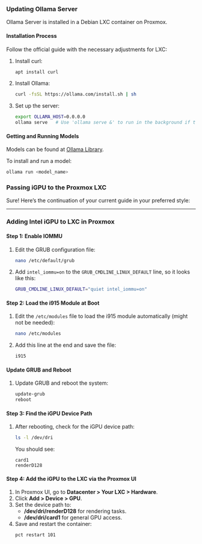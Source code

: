 ### Updating Ollama Server

Ollama Server is installed in a Debian LXC container on Proxmox.

#### Installation Process

Follow the official guide with the necessary adjustments for LXC:

1. Install curl:
   ```bash
   apt install curl
   ```

2. Install Ollama:
   ```bash
   curl -fsSL https://ollama.com/install.sh | sh
   ```

3. Set up the server:
   ```bash
   export OLLAMA_HOST=0.0.0.0
   ollama serve   # Use 'ollama serve &' to run in the background if terminal access is needed
   ```

#### Getting and Running Models

Models can be found at [Ollama Library](https://ollama.com/library).

To install and run a model:
```bash
ollama run <model_name>
```

### Passing iGPU to the Proxmox LXC

Sure! Here’s the continuation of your current guide in your preferred style:

---

### Adding Intel iGPU to LXC in Proxmox

#### Step 1: Enable IOMMU

1. Edit the GRUB configuration file:
   ```bash
   nano /etc/default/grub
   ```

2. Add `intel_iommu=on` to the `GRUB_CMDLINE_LINUX_DEFAULT` line, so it looks like this:
   ```bash
   GRUB_CMDLINE_LINUX_DEFAULT="quiet intel_iommu=on"
   ```

#### Step 2: Load the i915 Module at Boot

1. Edit the `/etc/modules` file to load the i915 module automatically (might not be needed):
   ```bash
   nano /etc/modules
   ```

2. Add this line at the end and save the file:
   ```bash
   i915
   ```

#### Update GRUB and Reboot

1. Update GRUB and reboot the system:
   ```bash
   update-grub
   reboot
   ```


#### Step 3: Find the iGPU Device Path

1. After rebooting, check for the iGPU device path:
   ```bash
   ls -l /dev/dri
   ```

   You should see:
   ```
   card1
   renderD128
   ```

#### Step 4: Add the iGPU to the LXC via the Proxmox UI

1. In Proxmox UI, go to **Datacenter > Your LXC > Hardware**.
2. Click **Add > Device > GPU**.
3. Set the device path to:
   - **/dev/dri/renderD128** for rendering tasks.
   - **/dev/dri/card1** for general GPU access.
4. Save and restart the container:
   ```bash
   pct restart 101
   ```
